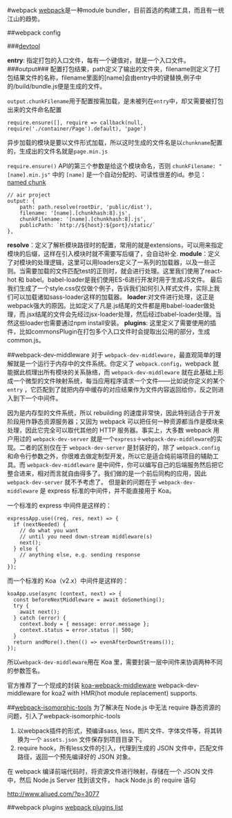 #webpack
[webpack](http://webpack.github.io)是一种module bundler，目前首选的构建工具，而且有一统江山的趋势。

##webpack config

###[devtool](http://webpack.github.io/docs/configuration.html#devtool)

**entry**: 指定打包的入口文件，每有一个键值对，就是一个入口文件。
###output###
配置打包结果，path定义了输出的文件夹，filename则定义了打包结果文件的名称，filename里面的[name]会由entry中的键替换,例子中的/build/bundle.js便是生成的文件。

`output.chunkFilename`用于配置按需加载，是未被列在`entry`中，却又需要被打包出来的文件命名配置

```
require.ensure([], require => callback(null, require('./container/Page').default), 'page')
```

异步加载的模块是要以文件形式加载，所以这时生成的文件名是以`chunkname`配置的，生成出的文件名就是`page.min.js`

`require.ensure()` API的第三个参数是给这个模块命名，否则 `chunkFilename: "[name].min.js"` 中的 `[name]` 是一个自动分配的、可读性很差的id。参见：[named chunk](http://webpack.github.io/docs/code-splitting.html#named-chunks)

```
// air project
output: {
    path: path.resolve(rootDir, 'public/dist'),
    filename: '[name].[chunkhash:8].js',
    chunkFilename: '[name].[chunkhash:8].js',
    publicPath: `http://${host}:${port}/static/`
},
```




**resolve**：定义了解析模块路径时的配置，常用的就是extensions，可以用来指定模块的后缀，这样在引入模块时就不需要写后缀了，会自动补全.
**module**：定义了对模块的处理逻辑，这里可以用loaders定义了一系列的加载器，以及一些正则。当需要加载的文件匹配test的正则时，就会进行处理。这里我们使用了react-hot 和 babel。babel-loader是我们使用ES-6进行开发时用于生成JS文件。
最后我们生成了一个style.css仅仅做个例子，告诉我们如何引入样式文件，实际上我们可以加载诸如sass-loader这样的加载器。
**loader**:对文件进行处理，这正是webpack强大的原因。比如定义了凡是.js结尾的文件都是用babel-loader做处理，而.jsx结尾的文件会先经过jsx-loader处理，然后经过babel-loader处理。当然这些loader也需要通过npm install安装。
**plugins**: 这里定义了需要使用的插件，比如commonsPlugin在打包多个入口文件时会提取出公用的部分，生成common.js。


##webpack-dev-middleware
对于 `webpack-dev-middleware`，最直观简单的理解就是一个运行于内存中的文件系统。你定义了 `webpack.config`，webpack 就能据此梳理出所有模块的关系脉络，而 `webpack-dev-middleware` 就在此基础上形成一个微型的文件映射系统，每当应用程序请求一个文件——比如说你定义的某个`entry` ，它匹配到了就把内存中缓存的对应结果作为文件内容返回给你，反之则进入到下一个中间件。

因为是内存型的文件系统，所以 rebuilding 的速度非常快，因此特别适合于开发阶段用作静态资源服务器；又因为 webpack 可以把任何一种资源都当作是模块来处理，因此它完全可以取代其他的 HTTP 服务器。事实上，大多数 webpack 用户用过的 `webpack-dev-server` 就是一个`express`＋`webpack-dev-middleware`的实现。二者的区别仅在于 `webpack-dev-server` 是封装好的，除了 `webpack.config` 和命令行参数之外，你很难去做定制型开发，所以它是适合纯前端项目的辅助工具。而 `webpack-dev-middleware` 是中间件，你可以编写自己的后端服务然后把它整合进来，相对而言就自由得多了。我们做的是一个前后同构的应用，因此 `webpack-dev-server` 就不予考虑了。
但是新的问题在于 `webpack-dev-middleware` 是 express 标准的中间件，并不能直接用于 Koa。

一个标准的 express 中间件是这样的：
```
expressApp.use((req, res, next) => {
  if (nextNeeded) {
    // do what you want
    // until you need down-stream middleware(s)
    next();
  } else {  
    // anything else, e.g. sending response
  }
});
```
而一个标准的 Koa（v2.x）中间件是这样的：
```
koaApp.use(async (context, next) => {
  const beforeNextMiddleware = await doSomething();
  try {
    await next();
  } catch (error) {
    context.body = { message: error.message };
    context.status = error.status || 500;
  }
  return andMore().then(() => evenAfterDownStreams());
});
```
所以`webpack-dev-middleware`用在 Koa 里，需要封装一层中间件来协调两种不同的参数签名。

官方推荐了一个现成的封装 [koa-webpack-middleware](https://github.com/leecade/koa-webpack-middleware) webpack-dev-middleware for koa2 with HMR(hot module replacement) supports.

##[webpack-isomorphic-tools](https://github.com/halt-hammerzeit/webpack-isomorphic-tools)
为了解决在 Node.js 中无法 require 静态资源的问题，引入了webpack-isomorphic-tools

1. 以webpack插件的形式，预编译sass, less，图片文件、字体文件等，将其转换为一个 `assets.json` 文件保存到项目目录下。
2. require hook，所有less文件的引入，代理到生成的 JSON 文件中，匹配文件路径，返回一个预先编译好的 JSON 对象。

在 webpack 编译前端代码时，将资源文件进行映射，存储在一个 JSON 文件中，然后 Node.js Server 找到该文件， hack Node.js 的 require 语句

http://www.aliued.com/?p=3077



##webpack plugins
[webpack plugins list](https://github.com/webpack/docs/wiki/list-of-plugins)
